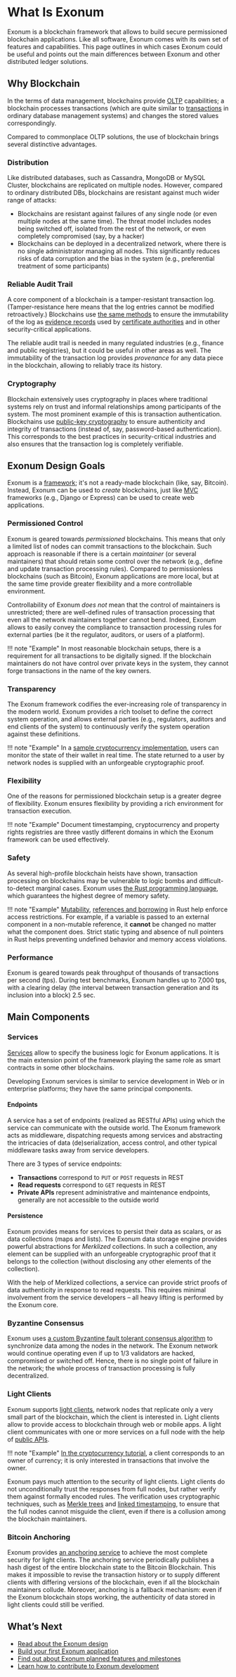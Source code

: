 # What Is Exonum

Exonum is a blockchain framework that allows to build secure permissioned blockchain
applications. Like all software, Exonum comes with its own set of features and capabilities.
This page outlines in which cases Exonum could be useful and points out the
main differences between Exonum and other distributed ledger solutions.

## Why Blockchain

In the terms of data management, blockchains provide [OLTP][wiki:oltp] capabilities;
a blockchain processes transactions (which are quite similar to [transactions][wiki:tx]
in ordinary database management systems) and changes the stored values correspondingly.

Compared to commonplace OLTP solutions, the use of blockchain brings several distinctive
advantages.

### Distribution

Like distributed databases, such as Cassandra, MongoDB or MySQL Cluster, blockchains
are replicated on multiple nodes. However, compared to ordinary distributed DBs,
blockchains are resistant against much wider range of attacks:

- Blockchains are resistant against failures of any single node (or even multiple
  nodes at the same time). The threat model includes nodes being switched off,
  isolated from the rest of the network, or even completely compromised (say, by
  a hacker)
- Blockchains can be deployed in a decentralized network, where there is no single
  administrator managing all nodes. This significantly reduces risks of data corruption
  and the bias in the system (e.g., preferential treatment of some participants)

### Reliable Audit Trail

A core component of a blockchain is a tamper-resistant transaction log.
(Tamper-resistance here means that the log entries cannot be modified retroactively.)
Blockchains use [the same methods][wiki:linked-ts] to ensure the immutability
of the log as [evidence records][rfc-er] used by [certificate authorities][wiki:ca]
and in other security-critical applications.

The reliable audit trail is needed in many regulated industries (e.g., finance
and public registries), but it could be useful in other areas as well. The immutability
of the transaction log provides *provenance* for any data piece in the blockchain,
allowing to reliably trace its history.

### Cryptography

Blockchain extensively uses cryptography in places where traditional systems
rely on trust and informal relationships among participants of the system.
The most prominent example of this is transaction authentication. Blockchains
use [public-key cryptography][wiki:pkc] to ensure authenticity and integrity
of transactions (instead of, say, password-based authentication). This corresponds
to the best practices in security-critical industries and also
ensures that the transaction log is completely verifiable.

## Exonum Design Goals

Exonum is a [framework][wiki:framework]; it's not a ready-made blockchain
(like, say, Bitcoin). Instead, Exonum can be used to *create* blockchains,
just like [MVC][wiki:mvc] frameworks (e.g., Django or Express)
can be used to create web applications.

### Permissioned Control

Exonum is geared towards *permissioned* blockchains. This means that only
a limited list of nodes can commit transactions to the blockchain.
Such approach is reasonable if there is a certain *maintainer* (or several maintainers)
that should retain some control over the network (e.g., define and update transaction
processing rules). Compared to permissionless blockchains (such as Bitcoin),
Exonum applications are more local, but at the same time provide greater flexibility
and a more controllable environment.

Controllability of Exonum *does not* mean that the control of maintainers
is unrestricted; there are well-defined rules of transaction processing that even
all the network maintainers together cannot bend. Indeed, Exonum allows to
easily convey the compliance to transaction processing rules for external parties
(be it the regulator, auditors, or users of a platform).

!!! note "Example"
    In most reasonable blockchain setups, there is a requirement
    for all transactions to be digitally signed. If the blockchain maintainers
    do not have control over private keys in the system,
    they cannot forge transactions in the name of the key owners.

### Transparency

The Exonum framework codifies the ever-increasing role of transparency in the
modern world. Exonum provides a rich toolset to define the correct system operation,
and allows external parties (e.g., regulators, auditors and end clients of the system)
to continuously verify the system operation against these definitions.

!!! note "Example"
    In a [sample cryptocurrency implementation](create-service.md),
    users can monitor the state of their wallet in real time.
    The state returned to a user by network nodes is supplied with an unforgeable
    cryptographic proof.

### Flexibility

One of the reasons for permissioned blockchain setup is a greater degree of flexibility.
Exonum ensures flexibility by providing a rich environment for transaction execution.

!!! note "Example"
    Document timestamping, cryptocurrency and property rights registries
    are three vastly different domains in which the Exonum framework can be used
    effectively.

### Safety

As several high-profile blockchain heists have shown, transaction processing
on blockchains may be vulnerable to logic bombs and difficult-to-detect marginal
cases. Exonum uses [the Rust programming language](https://www.rust-lang.org/),
which guarantees the highest degree of memory safety.

!!! note "Example"
    [Mutability][rust-mut], [references and borrowing][rust-ref] in Rust
    help enforce access restrictions. For example, if a variable is passed
    to an external component in a non-mutable reference, it **cannot** be changed
    no matter what the component does. Strict static typing and absence of null pointers
    in Rust helps preventing undefined behavior and memory access violations.

### Performance

Exonum is geared towards peak throughput of thousands of transactions per second
(tps). During test benchmarks, Exonum handles up to 7,000 tps, with a clearing delay
(the interval between transaction generation and its inclusion into a block)
2.5 sec.

## Main Components

### Services

[Services](../architecture/services.md) allow to specify the business logic for
Exonum applications. It is the main extension point of the framework
playing the same role as smart contracts in some other blockchains.

Developing Exonum services is similar to service development in Web or
in enterprise platforms; they have the same principal components.

#### Endpoints

A service has a set of endpoints (realized as RESTful APIs) using which
the service can communicate with the outside world. The Exonum framework acts
as middleware, dispatching requests among services and abstracting the intricacies
of data (de)serialization, access control, and other typical middleware tasks
away from service developers.

There are 3 types of service endpoints:

- **Transactions** correspond to `PUT` or `POST` requests in REST
- **Read requests** correspond to `GET` requests in REST
- **Private APIs** represent administrative and maintenance endpoints, generally
  are not accessible to the outside world

#### Persistence

Exonum provides means for services to persist their data as scalars, or as
data collections (maps and lists). The Exonum data storage engine provides
powerful abstractions for *Merklized* collections. In such a collection,
any element can be supplied with an unforgeable cryptographic proof
that it belongs to the collection (without disclosing any other elements
of the collection).

With the help of Merklized collections, a service can provide strict proofs
of data authenticity in response to read requests. This requires minimal involvement
from the service developers – all heavy lifting is performed by the Exonum core.

### Byzantine Consensus

Exonum uses [a custom Byzantine fault tolerant consensus algorithm](../architecture/consensus.md)
to synchronize data among the nodes in the network.
The Exonum network would continue operating even if up to 1/3 validators are hacked,
compromised or switched off. Hence, there is no single point of failure
in the network; the whole process of transaction processing is fully decentralized.

### Light Clients

Exonum supports [light clients](../architecture/clients.md),
network nodes that replicate only a very small part of the blockchain,
which the client is interested in. Light clients allow to provide access to blockchain
through web or mobile apps. A light client communicates with one or
more services on a full node with the help of [public APIs](#endpoints).

!!! note "Example"
    [In the cryptocurrency tutorial](create-service.md),
    a client corresponds to an owner of currency; it is only interested in transactions
    that involve the owner.

Exonum pays much attention to the security of light clients. Light clients do not
unconditionally trust the responses from full nodes, but rather verify them
against formally encoded rules. The verification uses cryptographic techniques,
such as [Merkle trees][wiki:mt] and [linked timestamping][wiki:linked-ts],
to ensure that the full nodes cannot misguide the client, even if there is a collusion
among the blockchain maintainers.

### Bitcoin Anchoring

Exonum provides [an anchoring service](../advanced/bitcoin-anchoring.md)
to achieve the most complete security for light clients. The anchoring service
periodically publishes a hash digest of the entire blockchain state
to the Bitcoin Blockchain. This makes it impossible to revise the transaction
history or to supply different clients with differing versions of the blockchain,
even if all the blockchain maintainers collude. Moreover, anchoring is a fallback
mechanism: even if the Exonum blockchain stops working, the authenticity of data
stored in light clients could still be verified.

## What’s Next

- [Read about the Exonum design](design-overview.md)
- [Build your first Exonum application](create-service.md)
- [Find out about Exonum planned features and milestones](../roadmap.md)
- [Learn how to contribute to Exonum development](../contributing.md)

[wiki:linked-ts]: https://en.wikipedia.org/wiki/Linked_timestamping
[wiki:ca]: https://en.wikipedia.org/wiki/Certificate_authority
[rfc-er]: https://tools.ietf.org/html/rfc4998
[wiki:pkc]: https://en.wikipedia.org/wiki/Public-key_cryptography
[wiki:framework]: https://en.wikipedia.org/wiki/Software_framework
[wiki:mvc]: https://en.wikipedia.org/wiki/Model%E2%80%93view%E2%80%93controller
[wiki:mt]: https://en.wikipedia.org/wiki/Merkle_tree
[wiki:oltp]: https://en.wikipedia.org/wiki/Online_transaction_processing
[wiki:tx]: https://en.wikipedia.org/wiki/Database_transaction
[rust-mut]: https://doc.rust-lang.org/book/mutability.html
[rust-ref]: https://doc.rust-lang.org/book/references-and-borrowing.html
